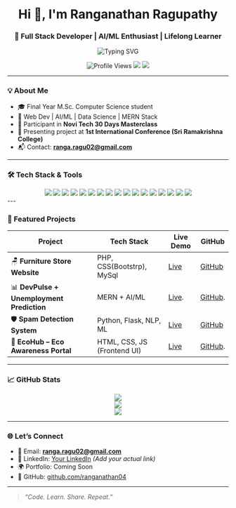 <h1 align="center">Hi 👋, I'm Ranganathan Ragupathy</h1>
<h3 align="center">🚀 Full Stack Developer | AI/ML Enthusiast | Lifelong Learner</h3>

<p align="center">
  <img src="https://readme-typing-svg.demolab.com?font=Fira+Code&size=22&duration=3000&pause=1000&center=true&vCenter=true&width=435&lines=M.Sc+Computer+Science+Final+Year+Student;Passionate+Web+Developer+%7C+AI%2FML+Explorer;Novi+Tech+Masterclass+Graduate;Always+learning+%F0%9F%93%9A" alt="Typing SVG" />
</p>

<p align="center">
  <img src="https://komarev.com/ghpvc/?username=ranganathan04&label=👀+Profile+Views&color=blueviolet" alt="Profile Views" />
  <img src="https://img.shields.io/badge/Status-Online-brightgreen?style=flat-square&logo=livechat" />
  <img src="https://img.shields.io/badge/Currently-Learning React Native-blue?style=flat-square&logo=react" />
</p>

---

### 💡 About Me

- 🎓 Final Year M.Sc. Computer Science student  
- 🧠 Web Dev | AI/ML | Data Science | MERN Stack  
- 🌟 Participant in **Novi Tech 30 Days Masterclass**  
- 📢 Presenting project at **1st International Conference (Sri Ramakrishna College)**  
- 📬 Contact: **ranga.ragu02@gmail.com**

---

### 🛠️ Tech Stack & Tools

<div align="center">

  <!-- Web & Programming -->
  <img src="https://img.shields.io/badge/HTML5-e34c26?style=for-the-badge&logo=html5&logoColor=white" />
  <img src="https://img.shields.io/badge/CSS3-1572B6?style=for-the-badge&logo=css3&logoColor=white" />
  <img src="https://img.shields.io/badge/JavaScript-yellow?style=for-the-badge&logo=javascript&logoColor=black" />
  <img src="https://img.shields.io/badge/React-61DAFB?style=for-the-badge&logo=react&logoColor=black" />
  <img src="https://img.shields.io/badge/Node.js-339933?style=for-the-badge&logo=nodedotjs&logoColor=white" />
  <img src="https://img.shields.io/badge/Express.js-black?style=for-the-badge&logo=express&logoColor=white" />
  <img src="https://img.shields.io/badge/MongoDB-47A248?style=for-the-badge&logo=mongodb&logoColor=white" />
  <img src="https://img.shields.io/badge/MySQL-00758F?style=for-the-badge&logo=mysql&logoColor=white" />

  <!-- Python & AI/ML -->
  <img src="https://img.shields.io/badge/Python-3776AB?style=for-the-badge&logo=python&logoColor=white" />
  <img src="https://img.shields.io/badge/Flask-000000?style=for-the-badge&logo=flask&logoColor=white" />
  <img src="https://img.shields.io/badge/NLP-FF6F00?style=for-the-badge&logo=spaCy&logoColor=white" />
  <img src="https://img.shields.io/badge/Deep Learning-FF4081?style=for-the-badge&logo=tensorflow&logoColor=white" />
  <img src="https://img.shields.io/badge/Machine Learning-43B02A?style=for-the-badge&logo=scikit-learn&logoColor=white" />
  <img src="https://img.shields.io/badge/Computer Vision-FF5733?style=for-the-badge&logo=opencv&logoColor=white" />

  <!-- Tools -->
  <img src="https://img.shields.io/badge/Git-F05032?style=for-the-badge&logo=git&logoColor=white" />
  <img src="https://img.shields.io/badge/GitHub-181717?style=for-the-badge&logo=github" />
  <img src="https://img.shields.io/badge/VS Code-007ACC?style=for-the-badge&logo=visual-studio-code&logoColor=white" />

</div>
---

### 📌 Featured Projects

| Project | Tech Stack | Live Demo | GitHub |
|--------|------------|-----------|--------|
| 🪑 **Furniture Store Website** | PHP, CSS(Bootstrp), MySql | [Live](...) | [GitHub](https://github.com/ranganathan04/Final-Year-Project---B.Sc.-CS) |
| 📊 **DevPulse + Unemployment Prediction** | MERN + AI/ML | [Live](https://devpulse-unemployment-prediction.netlify.app/). | [GitHub](https://github.com/ranganathan04/FinalYearProject---M.Sc.CS). |
| 🛡️ **Spam Detection System** | Python, Flask, NLP, ML | [Live](https://7b357260-2e14-4583-a60c-18f7b7736478-00-nf8vgibkmwic.kirk.replit.dev/) | [GitHub](https://github.com/ranganathan04/Smart-India-Hackathon) |
| 🌿 **EcoHub – Eco Awareness Portal** | HTML, CSS, JS (Frontend UI) | [Live](https://echo-hub.netlify.app/) | [GitHub](https://github.com/ranganathan04/add-on-project/). |


---

### 📈 GitHub Stats

<div align="center">
  <img src="https://github-readme-stats.vercel.app/api?username=ranganathan04&show_icons=true&theme=react&hide_border=false" />
  <br />
  <img src="https://github-readme-streak-stats.herokuapp.com/?user=ranganathan04&theme=react&hide_border=false" />
  <br />
  <img src="https://github-readme-stats.vercel.app/api/top-langs/?username=ranganathan04&layout=compact&theme=react&hide_border=false" />
</div>

---

### 🌐 Let’s Connect

- 📧 Email: **ranga.ragu02@gmail.com**  
- 💼 LinkedIn: [Your LinkedIn](https://www.linkedin.com/ranganathan04) *(Add your actual link)*  
- 🌍 Portfolio: Coming Soon  
- 🔗 GitHub: [github.com/ranganathan04](https://github.com/ranganathan04)

---

> _“Code. Learn. Share. Repeat.”_
